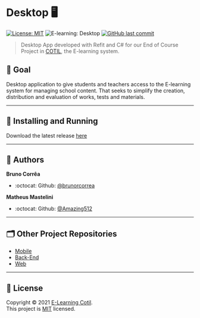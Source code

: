 # Desktop 🖥️

[![License: MIT](https://img.shields.io/badge/License-MIT-009418.svg)](./LICENSE)
![E-learning: Desktop](https://img.shields.io/badge/E--learning-Destkop-009418)
[![GitHub last commit](https://img.shields.io/github/last-commit/E-Learning-Cotil/Desktop?color=009418)](https://github.com/E-Learning-Cotil/Desktop/commits/main)

> Desktop App developed with Refit and C# for our End of Course Project in [COTIL](https://www.cotil.unicamp.br/), the E-learning system.

## :dart: Goal

Desktop application to give students and teachers access to the E-learning system for managing school content. That seeks to simplify the creation, distribution and evaluation of works, tests and materials.

---

## :rocket: Installing and Running

Download the latest release [here](http://github.com/E-Learning-Cotil/Desktop/releases/tag/v3)

---

## :busts_in_silhouette: Authors

**Bruno Corrêa**

- :octocat: Github: [@brunorcorrea](https://github.com/brunorcorrea)

**Matheus Mastelini**

- :octocat: Github: [@Amazing512](https://github.com/Amazing512)

---

## :card_index_dividers: Other Project Repositories

- [Mobile](https://github.com/E-Learning-Cotil/Mobile)
- [Back-End](https://github.com/E-Learning-Cotil/Back-End)
- [Web](https://github.com/E-Learning-Cotil/Web)

---

## :page_with_curl: License

Copyright © 2021 [E-Learning Cotil](https://github.com/E-Learning-Cotil).<br />
This project is [MIT](./LICENSE) licensed.
 
